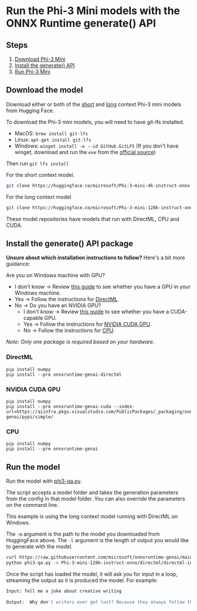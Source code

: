 # Run the Phi-3 Mini models with the ONNX Runtime generate() API

## Steps
1. [Download Phi-3 Mini](#download-the-model)
2. [Install the generate() API](#install-the-generate()-api-package)
3. [Run Phi-3 Mini](#run-the-model)

## Download the model 

Download either or both of the [short](https://aka.ms/phi3-mini-4k-instruct-onnx) and [long](https://aka.ms/phi3-mini-128k-instruct-onnx) context Phi-3 mini models from Hugging Face.

To download the Phi-3 mini models, you will need to have git-lfs installed.
* MacOS: `brew install git-lfs`
* Linux: `apt-get install git-lfs`
* Windows: `winget install -e --id GitHub.GitLFS` (If you don't have winget, download and run the `exe` from the [official source](https://docs.github.com/en/repositories/working-with-files/managing-large-files/installing-git-large-file-storage?platform=windows))

Then run `git lfs install`

For the short context model.

```bash
git clone https://huggingface.co/microsoft/Phi-3-mini-4k-instruct-onnx
```

For the long context model

```bash
git clone https://huggingface.co/microsoft/Phi-3-mini-128k-instruct-onnx
```

These model repositories have models that run with DirectML, CPU and CUDA.

## Install the generate() API package

**Unsure about which installation instructions to follow?** Here's a bit more guidance:

Are you on Windows machine with GPU?
* I don't know &rarr; Review [this guide](https://www.microsoft.com/en-us/windows/learning-center/how-to-check-gpu) to see whether you have a GPU in your Windows machine.
* Yes &rarr; Follow the instructions for [DirectML](#directml).
* No &rarr; Do you have an NVIDIA GPU?
  * I don't know &rarr; Review [this guide](https://docs.nvidia.com/cuda/cuda-installation-guide-microsoft-windows/index.html#verify-you-have-a-cuda-capable-gpu) to see whether you have a CUDA-capable GPU.
  * Yes &rarr; Follow the instructions for [NVIDIA CUDA GPU](#nvidia-cuda-gpu).
  * No &rarr; Follow the instructions for [CPU](#cpu).
 
*Note: Only one package is required based on your hardware.*

### DirectML


```
pip install numpy
pip install --pre onnxruntime-genai-directml
```

### NVIDIA CUDA GPU


```
pip install numpy
pip install --pre onnxruntime-genai-cuda --index-url=https://aiinfra.pkgs.visualstudio.com/PublicPackages/_packaging/onnxruntime-genai/pypi/simple/
```

### CPU


```
pip install numpy
pip install --pre onnxruntime-genai
```

## Run the model

Run the model with [phi3-qa.py](https://github.com/microsoft/onnxruntime-genai/blob/main/examples/python/phi3-qa.py).

The script accepts a model folder and takes the generation parameters from the config in that model folder. You can also override the parameters on the command line.

This example is using the long context model running with DirectML on Windows.

The `-m` argument is the path to the model you downloaded from HuggingFace above.
The `-l` argument is the length of output you would like to generate with the model.

```bash
curl https://raw.githubusercontent.com/microsoft/onnxruntime-genai/main/examples/python/phi3-qa.py -o phi3-qa.py
python phi3-qa.py -m Phi-3-mini-128k-instruct-onnx/directml/directml-int4-awq-block-128 -l 2048
```

Once the script has loaded the model, it will ask you for input in a loop, streaming the output as it is produced the model. For example:

```bash
Input: Tell me a joke about creative writing
 
Output:  Why don't writers ever get lost? Because they always follow the plot! 
```
